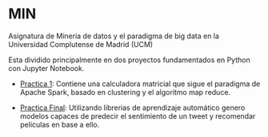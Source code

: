 # MIN

Asignatura de Mineria de datos y el paradigma de big data en la Universidad Complutense de Madrid (UCM)

Esta dividido principalmente en dos proyectos fundamentados en Python con Jupyter Notebook.

- [Practica 1](https://github.com/victorcavero14/MIN/tree/main/Practica1): Contiene una calculadora matricial que sigue el paradigma de Apache Spark, basado en clustering y el algoritmo map reduce.

- [Practica Final](https://github.com/victorcavero14/MIN/tree/main/PracticaFinal): Utilizando librerias de aprendizaje automático genero modelos capaces de predecir el sentimiento de un tweet y recomendar peliculas en base a ello.
